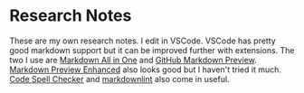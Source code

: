 # Research Notes

These are my own research notes. I edit in VSCode. VSCode has pretty good markdown support but it can be improved further with extensions. The two I use are [Markdown All in One](https://marketplace.visualstudio.com/items?itemName=yzhang.markdown-all-in-one) and [GitHub Markdown Preview](https://marketplace.visualstudio.com/items?itemName=bierner.github-markdown-preview). [Markdown Preview Enhanced](
https://marketplace.visualstudio.com/items?itemName=shd101wyy.markdown-preview-enhanced) also looks good but I haven't tried it much. [Code Spell Checker](https://marketplace.visualstudio.com/items?itemName=streetsidesoftware.code-spell-checker) and [markdownlint](https://marketplace.visualstudio.com/items?itemName=DavidAnson.vscode-markdownlint) also come in useful.
